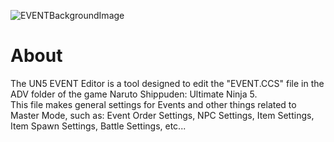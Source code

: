 ![EVENTBackgroundImage](https://github.com/user-attachments/assets/758e06e6-cd51-44da-928f-6cd6948dc9ef)
# About
The UN5 EVENT Editor is a tool designed to edit the "EVENT.CCS" file in the ADV folder of the game Naruto Shippuden: Ultimate Ninja 5.<br>This file makes general settings for Events and other things related to Master Mode, such as: Event Order Settings, NPC Settings, Item Settings, Item Spawn Settings, Battle Settings, etc...
